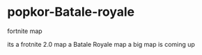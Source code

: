 # popkor-Batale-royale
fortnite  map

its a frotnite 2.0 map 
a Batale Royale map 
a big map is coming up

